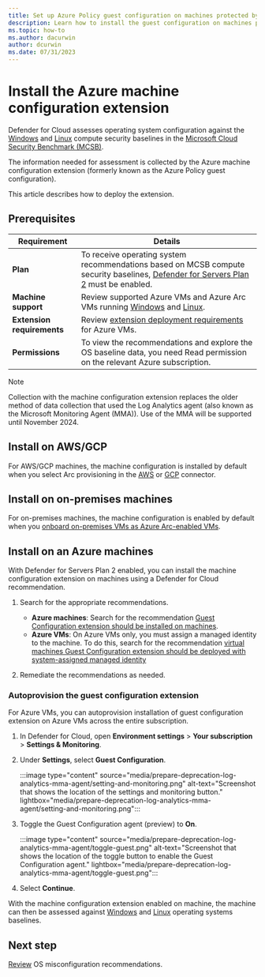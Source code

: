 ```yaml
---
title: Set up Azure Policy guest configuration on machines protected by Microsoft Defender for Cloud
description: Learn how to install the guest configuration on machines protected by Microsoft Defender for Cloud to assess OS misconfigurations. 
ms.topic: how-to
ms.author: dacurwin
author: dcurwin
ms.date: 07/31/2023
---
```


# Install the Azure machine configuration extension


Defender for Cloud assesses operating system configuration against the [Windows](/azure/governance/policy/samples/guest-configuration-baseline-windows) and [Linux](/azure/governance/policy/samples/guest-configuration-baseline-linux) compute security baselines in the [Microsoft Cloud Security Benchmark (MCSB)](/security/benchmark/azure/introduction).

The information needed for assessment is collected by the Azure machine configuration extension (formerly known as the Azure Policy guest configuration).

This article describes how to deploy the extension.

## Prerequisites

**Requirement** | **Details**
--- | ---
**Plan** | To receive operating system recommendations based on MCSB compute security baselines, [Defender for Servers Plan 2](defender-for-servers-overview.md) must be enabled.
**Machine support** |  Review supported Azure VMs and Azure Arc VMs running  [Windows](support-matrix-defender-for-servers.md#windows-machine-support) and [Linux](support-matrix-defender-for-servers.md#linux-machine-support).
**Extension requirements** |  Review [extension deployment requirements](/azure/governance/machine-configuration/overview#enable-machine-configuration) for Azure VMs.
**Permissions** | To view the recommendations and explore the OS baseline data, you need Read permission on the relevant Azure subscription.

> [!NOTE]
> Collection with the machine configuration extension replaces the older method of data collection that used the Log Analytics agent (also known as the Microsoft Monitoring Agent (MMA)). Use of the MMA will be supported until November 2024.


## Install on AWS/GCP

For AWS/GCP machines, the machine configuration is installed by default when you select Arc provisioning in the [AWS](quickstart-onboard-aws.md) or [GCP](quickstart-onboard-gcp.md) connector.

## Install on on-premises machines 

For on-premises machines, the machine configuration is enabled by default when you [onboard on-premises VMs as Azure Arc-enabled VMs](/azure/azure-arc/servers/learn/quick-enable-hybrid-vm).

## Install on an Azure machines

With Defender for Servers Plan 2 enabled, you can install the machine configuration extension on machines using a Defender for Cloud recommendation.

1. Search for the appropriate recommendations.

    - **Azure machines**: Search for the recommendation [Guest Configuration extension should be installed on machines](https://portal.azure.com/#blade/Microsoft_Azure_Security/RecommendationsBlade/assessmentKey/6c99f570-2ce7-46bc-8175-cde013df43bc).
    - **Azure VMs**: On Azure VMs only, you must assign a managed identity to the machine. To do this, search for the recommendation [virtual machines Guest Configuration extension should be deployed with system-assigned managed identity](https://portal.azure.com/#blade/Microsoft_Azure_Security/RecommendationsBlade/assessmentKey/69133b6b-695a-43eb-a763-221e19556755)
1. Remediate the recommendations as needed.

### Autoprovision the guest configuration extension

For Azure VMs, you can autoprovision installation of guest configuration extension on Azure VMs across the entire subscription.

1. In Defender for Cloud, open **Environment settings** > **Your subscription** > **Settings & Monitoring**.
1. Under **Settings**, select **Guest Configuration**.

    :::image type="content" source="media/prepare-deprecation-log-analytics-mma-agent/setting-and-monitoring.png" alt-text="Screenshot that shows the location of the settings and monitoring button." lightbox="media/prepare-deprecation-log-analytics-mma-agent/setting-and-monitoring.png":::

1. Toggle the Guest Configuration agent (preview) to **On**.

    :::image type="content" source="media/prepare-deprecation-log-analytics-mma-agent/toggle-guest.png" alt-text="Screenshot that shows the location of the toggle button to enable the Guest Configuration agent." lightbox="media/prepare-deprecation-log-analytics-mma-agent/toggle-guest.png":::

1. Select **Continue**.


With the machine configuration extension enabled on machine, the machine can then be assessed against [Windows](/azure/governance/policy/samples/guest-configuration-baseline-windows) and [Linux](/azure/governance/policy/samples/guest-configuration-baseline-linux) operating systems baselines.


## Next step

[Review](apply-security-baseline.md) OS misconfiguration recommendations.

